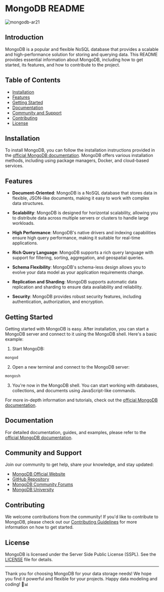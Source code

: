 # MongoDB README

![mongodb-ar21](https://github.com/AK0561/FullStack-Development/assets/97022114/064cecba-1552-45ef-96f8-8935fb1c6990)

## Introduction

MongoDB is a popular and flexible NoSQL database that provides a scalable and high-performance solution for storing and querying data. This README provides essential information about MongoDB, including how to get started, its features, and how to contribute to the project.

## Table of Contents

- [Installation](#installation)
- [Features](#features)
- [Getting Started](#getting-started)
- [Documentation](#documentation)
- [Community and Support](#community-and-support)
- [Contributing](#contributing)
- [License](#license)

## Installation

To install MongoDB, you can follow the installation instructions provided in the [official MongoDB documentation](https://docs.mongodb.com/manual/installation/). MongoDB offers various installation methods, including using package managers, Docker, and cloud-based services.

## Features

- **Document-Oriented**: MongoDB is a NoSQL database that stores data in flexible, JSON-like documents, making it easy to work with complex data structures.

- **Scalability**: MongoDB is designed for horizontal scalability, allowing you to distribute data across multiple servers or clusters to handle large workloads.

- **High Performance**: MongoDB's native drivers and indexing capabilities ensure high query performance, making it suitable for real-time applications.

- **Rich Query Language**: MongoDB supports a rich query language with support for filtering, sorting, aggregation, and geospatial queries.

- **Schema Flexibility**: MongoDB's schema-less design allows you to evolve your data model as your application requirements change.

- **Replication and Sharding**: MongoDB supports automatic data replication and sharding to ensure data availability and reliability.

- **Security**: MongoDB provides robust security features, including authentication, authorization, and encryption.

## Getting Started

Getting started with MongoDB is easy. After installation, you can start a MongoDB server and connect to it using the MongoDB shell. Here's a basic example:

1. Start MongoDB:

```bash
mongod
```

2. Open a new terminal and connect to the MongoDB server:

```bash
mongosh
```

3. You're now in the MongoDB shell. You can start working with databases, collections, and documents using JavaScript-like commands.

For more in-depth information and tutorials, check out the [official MongoDB documentation](https://docs.mongodb.com/manual/).

## Documentation

For detailed documentation, guides, and examples, please refer to the [official MongoDB documentation](https://docs.mongodb.com/manual/).

## Community and Support

Join our community to get help, share your knowledge, and stay updated:

- [MongoDB Official Website](https://www.mongodb.com/)
- [GitHub Repository](https://github.com/mongodb/mongo)
- [MongoDB Community Forums](https://community.mongodb.com/)
- [MongoDB University](https://university.mongodb.com/)

## Contributing

We welcome contributions from the community! If you'd like to contribute to MongoDB, please check out our [Contributing Guidelines](CONTRIBUTING.md) for more information on how to get started.

## License

MongoDB is licensed under the Server Side Public License (SSPL). See the [LICENSE](LICENSE) file for details.

---

Thank you for choosing MongoDB for your data storage needs! We hope you find it powerful and flexible for your projects. Happy data modeling and coding! 🚀📊
